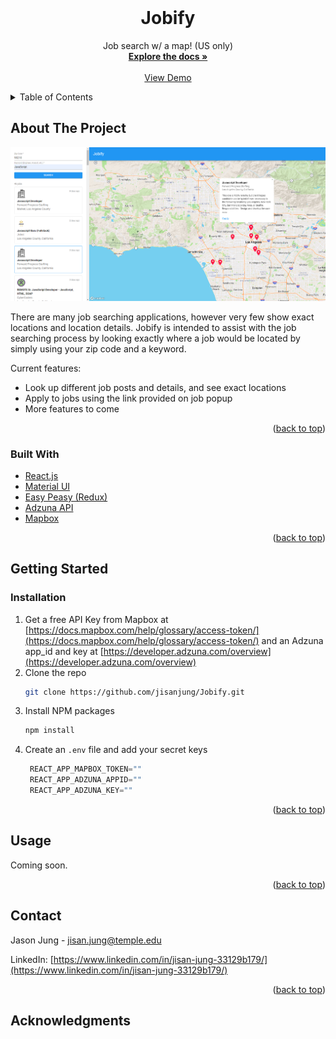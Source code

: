 <div id="top"></div>
<!--
*** Thanks for checking out the Best-README-Template. If you have a suggestion
*** that would make this better, please fork the repo and create a pull request
*** or simply open an issue with the tag "enhancement".
*** Don't forget to give the project a star!
*** Thanks again! Now go create something AMAZING! :D
-->



<!-- PROJECT SHIELDS -->
<!--
*** I'm using markdown "reference style" links for readability.
*** Reference links are enclosed in brackets [ ] instead of parentheses ( ).
*** See the bottom of this document for the declaration of the reference variables
*** for contributors-url, forks-url, etc. This is an optional, concise syntax you may use.
*** https://www.markdownguide.org/basic-syntax/#reference-style-links
-->
<!-- PROJECT LOGO -->
<br />
<div align="center">
  <h1 align="center">Jobify</h1>

  <p align="center">
    Job search w/ a map! (US only)
    <br />
    <a href="#about-the-project"><strong>Explore the docs »</strong></a>
    <br />
    <br />
    <a href="https://jobifyus.netlify.app/">View Demo</a>
  </p>
</div>



<!-- TABLE OF CONTENTS -->
<details>
  <summary>Table of Contents</summary>
  <ol>
    <li>
      <a href="#about-the-project">About The Project</a>
      <ul>
        <li><a href="#built-with">Built With</a></li>
      </ul>
    </li>
    <li>
      <a href="#getting-started">Getting Started</a>
      <ul>
        <li><a href="#installation">Installation</a></li>
      </ul>
    </li>
    <li><a href="#usage">Usage</a></li>
    <li><a href="#contact">Contact</a></li>
  </ol>
</details>



<!-- ABOUT THE PROJECT -->
## About The Project

![Jobify Project Screenshot](src/assets/jobify.PNG)

There are many job searching applications, however very few show exact locations and location details. Jobify is intended to assist with the job searching process by looking exactly where a job would be located by simply using your zip code and a keyword.

Current features:
* Look up different job posts and details, and see exact locations
* Apply to jobs using the link provided on job popup
* More features to come

<p align="right">(<a href="#top">back to top</a>)</p>



### Built With

* [React.js](https://reactjs.org/)
* [Material UI](https://mui.com/)
* [Easy Peasy (Redux)](https://easy-peasy.vercel.app/)
* [Adzuna API](https://developer.adzuna.com/)
* [Mapbox](https://docs.mapbox.com/)

<p align="right">(<a href="#top">back to top</a>)</p>



<!-- GETTING STARTED -->
## Getting Started

### Installation

1. Get a free API Key from Mapbox at [https://docs.mapbox.com/help/glossary/access-token/](https://docs.mapbox.com/help/glossary/access-token/) and an Adzuna app_id and key at [https://developer.adzuna.com/overview](https://developer.adzuna.com/overview)
2. Clone the repo
   ```sh
   git clone https://github.com/jisanjung/Jobify.git
   ```
3. Install NPM packages
   ```sh
   npm install
   ```
4. Create an `.env` file and add your secret keys
   ```js
    REACT_APP_MAPBOX_TOKEN=""
    REACT_APP_ADZUNA_APPID=""
    REACT_APP_ADZUNA_KEY=""
   ```

<p align="right">(<a href="#top">back to top</a>)</p>



<!-- USAGE EXAMPLES -->
## Usage

Coming soon.

<p align="right">(<a href="#top">back to top</a>)</p>



<!-- CONTACT -->
## Contact

Jason Jung - [jisan.jung@temple.edu](mailto:jisan.jung@temple.edu)

LinkedIn: [https://www.linkedin.com/in/jisan-jung-33129b179/](https://www.linkedin.com/in/jisan-jung-33129b179/)

<p align="right">(<a href="#top">back to top</a>)</p>



<!-- ACKNOWLEDGMENTS -->
## Acknowledgments